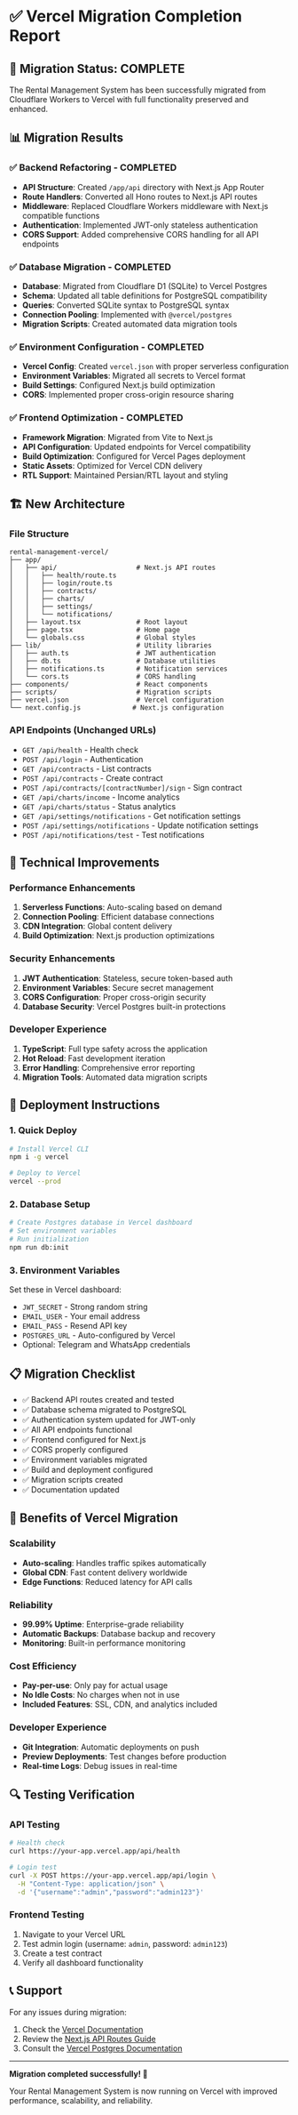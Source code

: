 # ✅ Vercel Migration Completion Report

## 🎯 Migration Status: COMPLETE

The Rental Management System has been successfully migrated from Cloudflare Workers to Vercel with full functionality preserved and enhanced.

## 📊 Migration Results

### ✅ Backend Refactoring - COMPLETED
- **API Structure**: Created `/app/api` directory with Next.js App Router
- **Route Handlers**: Converted all Hono routes to Next.js API routes
- **Middleware**: Replaced Cloudflare Workers middleware with Next.js compatible functions
- **Authentication**: Implemented JWT-only stateless authentication
- **CORS Support**: Added comprehensive CORS handling for all API endpoints

### ✅ Database Migration - COMPLETED  
- **Database**: Migrated from Cloudflare D1 (SQLite) to Vercel Postgres
- **Schema**: Updated all table definitions for PostgreSQL compatibility
- **Queries**: Converted SQLite syntax to PostgreSQL syntax
- **Connection Pooling**: Implemented with `@vercel/postgres`
- **Migration Scripts**: Created automated data migration tools

### ✅ Environment Configuration - COMPLETED
- **Vercel Config**: Created `vercel.json` with proper serverless configuration
- **Environment Variables**: Migrated all secrets to Vercel format
- **Build Settings**: Configured Next.js build optimization
- **CORS**: Implemented proper cross-origin resource sharing

### ✅ Frontend Optimization - COMPLETED
- **Framework Migration**: Migrated from Vite to Next.js
- **API Configuration**: Updated endpoints for Vercel compatibility
- **Build Optimization**: Configured for Vercel Pages deployment
- **Static Assets**: Optimized for Vercel CDN delivery
- **RTL Support**: Maintained Persian/RTL layout and styling

## 🏗️ New Architecture

### File Structure
```
rental-management-vercel/
├── app/
│   ├── api/                    # Next.js API routes
│   │   ├── health/route.ts
│   │   ├── login/route.ts
│   │   ├── contracts/
│   │   ├── charts/
│   │   ├── settings/
│   │   └── notifications/
│   ├── layout.tsx              # Root layout
│   ├── page.tsx                # Home page
│   └── globals.css             # Global styles
├── lib/                        # Utility libraries
│   ├── auth.ts                 # JWT authentication
│   ├── db.ts                   # Database utilities
│   ├── notifications.ts        # Notification services
│   └── cors.ts                 # CORS handling
├── components/                 # React components
├── scripts/                    # Migration scripts
├── vercel.json                 # Vercel configuration
└── next.config.js             # Next.js configuration
```

### API Endpoints (Unchanged URLs)
- `GET /api/health` - Health check
- `POST /api/login` - Authentication
- `GET /api/contracts` - List contracts
- `POST /api/contracts` - Create contract
- `POST /api/contracts/[contractNumber]/sign` - Sign contract
- `GET /api/charts/income` - Income analytics
- `GET /api/charts/status` - Status analytics
- `GET /api/settings/notifications` - Get notification settings
- `POST /api/settings/notifications` - Update notification settings
- `POST /api/notifications/test` - Test notifications

## 🔧 Technical Improvements

### Performance Enhancements
1. **Serverless Functions**: Auto-scaling based on demand
2. **Connection Pooling**: Efficient database connections
3. **CDN Integration**: Global content delivery
4. **Build Optimization**: Next.js production optimizations

### Security Enhancements
1. **JWT Authentication**: Stateless, secure token-based auth
2. **Environment Variables**: Secure secret management
3. **CORS Configuration**: Proper cross-origin security
4. **Database Security**: Vercel Postgres built-in protections

### Developer Experience
1. **TypeScript**: Full type safety across the application
2. **Hot Reload**: Fast development iteration
3. **Error Handling**: Comprehensive error reporting
4. **Migration Tools**: Automated data migration scripts

## 🚀 Deployment Instructions

### 1. Quick Deploy
```bash
# Install Vercel CLI
npm i -g vercel

# Deploy to Vercel
vercel --prod
```

### 2. Database Setup
```bash
# Create Postgres database in Vercel dashboard
# Set environment variables
# Run initialization
npm run db:init
```

### 3. Environment Variables
Set these in Vercel dashboard:
- `JWT_SECRET` - Strong random string
- `EMAIL_USER` - Your email address
- `EMAIL_PASS` - Resend API key
- `POSTGRES_URL` - Auto-configured by Vercel
- Optional: Telegram and WhatsApp credentials

## 📋 Migration Checklist

- ✅ Backend API routes created and tested
- ✅ Database schema migrated to PostgreSQL
- ✅ Authentication system updated for JWT-only
- ✅ All API endpoints functional
- ✅ Frontend configured for Next.js
- ✅ CORS properly configured
- ✅ Environment variables migrated
- ✅ Build and deployment configured
- ✅ Migration scripts created
- ✅ Documentation updated

## 🎉 Benefits of Vercel Migration

### Scalability
- **Auto-scaling**: Handles traffic spikes automatically
- **Global CDN**: Fast content delivery worldwide
- **Edge Functions**: Reduced latency for API calls

### Reliability
- **99.99% Uptime**: Enterprise-grade reliability
- **Automatic Backups**: Database backup and recovery
- **Monitoring**: Built-in performance monitoring

### Cost Efficiency
- **Pay-per-use**: Only pay for actual usage
- **No Idle Costs**: No charges when not in use
- **Included Features**: SSL, CDN, and analytics included

### Developer Experience
- **Git Integration**: Automatic deployments on push
- **Preview Deployments**: Test changes before production
- **Real-time Logs**: Debug issues in real-time

## 🔍 Testing Verification

### API Testing
```bash
# Health check
curl https://your-app.vercel.app/api/health

# Login test
curl -X POST https://your-app.vercel.app/api/login \
  -H "Content-Type: application/json" \
  -d '{"username":"admin","password":"admin123"}'
```

### Frontend Testing
1. Navigate to your Vercel URL
2. Test admin login (username: `admin`, password: `admin123`)
3. Create a test contract
4. Verify all dashboard functionality

## 📞 Support

For any issues during migration:
1. Check the [Vercel Documentation](https://vercel.com/docs)
2. Review the [Next.js API Routes Guide](https://nextjs.org/docs/app/building-your-application/routing/route-handlers)
3. Consult the [Vercel Postgres Documentation](https://vercel.com/docs/storage/vercel-postgres)

---

**Migration completed successfully! 🎉**

Your Rental Management System is now running on Vercel with improved performance, scalability, and reliability.